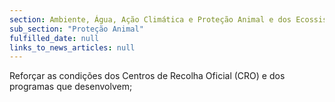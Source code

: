 ```yaml
---
section: Ambiente, Água, Ação Climática e Proteção Animal e dos Ecossistemas
sub_section: "Proteção Animal"
fulfilled_date: null
links_to_news_articles: null
---
```


Reforçar as condições dos Centros de Recolha Oficial (CRO) e dos programas que desenvolvem;
